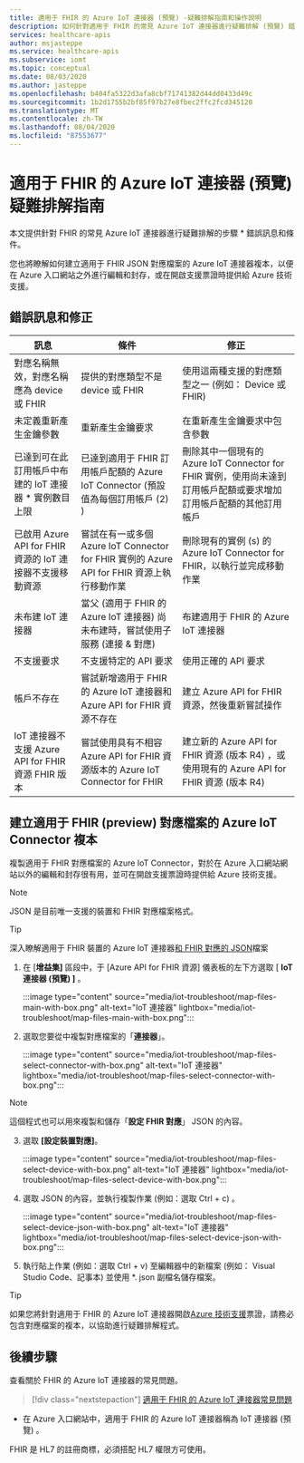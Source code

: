 ```yaml
---
title: 適用于 FHIR 的 Azure IoT 連接器 (預覽) -疑難排解指南和操作說明
description: 如何針對適用于 FHIR 的常見 Azure IoT 連接器進行疑難排解 (預覽) 錯誤訊息和條件和複製對應檔案
services: healthcare-apis
author: msjasteppe
ms.service: healthcare-apis
ms.subservice: iomt
ms.topic: conceptual
ms.date: 08/03/2020
ms.author: jasteppe
ms.openlocfilehash: b404fa5322d3afa8cbf71741382d44dd0433d49c
ms.sourcegitcommit: 1b2d1755b2bf85f97b27e8fbec2ffc2fcd345120
ms.translationtype: MT
ms.contentlocale: zh-TW
ms.lasthandoff: 08/04/2020
ms.locfileid: "87553677"
---
```

# <a name="azure-iot-connector-for-fhir-preview-troubleshooting-guide"></a>適用于 FHIR 的 Azure IoT 連接器 (預覽) 疑難排解指南

本文提供針對 FHIR 的常見 Azure IoT 連接器進行疑難排解的步驟 * 錯誤訊息和條件。  

您也將瞭解如何建立適用于 FHIR JSON 對應檔案的 Azure IoT 連接器複本，以便在 Azure 入口網站之外進行編輯和封存，或在開啟支援票證時提供給 Azure 技術支援。 

## <a name="error-messages-and-fixes"></a>錯誤訊息和修正

|訊息   |條件  |修正         |
|----------|-----------|------------|
|對應名稱無效，對應名稱應為 device 或 FHIR|提供的對應類型不是 device 或 FHIR|使用這兩種支援的對應類型之一 (例如： Device 或 FHIR) |
|未定義重新產生金鑰參數|重新產生金鑰要求|在重新產生金鑰要求中包含參數|
|已達到可在此訂用帳戶中布建的 IoT 連接器 * 實例數目上限|已達到適用于 FHIR 訂用帳戶配額的 Azure IoT Connector (預設值為每個訂用帳戶 (2) ) |刪除其中一個現有的 Azure IoT Connector for FHIR 實例，使用尚未達到訂用帳戶配額或要求增加訂用帳戶配額的其他訂用帳戶|
|已啟用 Azure API for FHIR 資源的 IoT 連接器不支援移動資源|嘗試在有一或多個 Azure IoT Connector for FHIR 實例的 Azure API for FHIR 資源上執行移動作業|刪除現有的實例 (s) 的 Azure IoT Connector for FHIR，以執行並完成移動作業|
|未布建 IoT 連接器|當父 (適用于 FHIR 的 Azure IoT 連接器) 尚未布建時，嘗試使用子服務 (連接 & 對應) |布建適用于 FHIR 的 Azure IoT 連接器|
|不支援要求|不支援特定的 API 要求|使用正確的 API 要求|
|帳戶不存在|嘗試新增適用于 FHIR 的 Azure IoT 連接器和 Azure API for FHIR 資源不存在|建立 Azure API for FHIR 資源，然後重新嘗試操作|
|IoT 連接器不支援 Azure API for FHIR 資源 FHIR 版本|嘗試使用具有不相容 Azure API for FHIR 資源版本的 Azure IoT Connector for FHIR|建立新的 Azure API for FHIR 資源 (版本 R4) ，或使用現有的 Azure API for FHIR 資源 (版本 R4) 

## <a name="creating-copies-of-the-azure-iot-connector-for-fhir-preview-mapping-files"></a>建立適用于 FHIR (preview) 對應檔案的 Azure IoT Connector 複本
複製適用于 FHIR 對應檔案的 Azure IoT Connector，對於在 Azure 入口網站網站以外的編輯和封存很有用，並可在開啟支援票證時提供給 Azure 技術支援。

> [!NOTE]
> JSON 是目前唯一支援的裝置和 FHIR 對應檔案格式。

> [!TIP]
> 深入瞭解適用于 FHIR 裝置的 Azure IoT 連接器[和 FHIR 對應的 JSON](https://docs.microsoft.com/azure/healthcare-apis/iot-mapping-templates)檔案

1. 在 [**增益集]** 區段中，于 [Azure API for FHIR 資源] 儀表板的左下方選取 [ **IoT 連接器 (預覽) ]** 。

   :::image type="content" source="media/iot-troubleshoot/map-files-main-with-box.png" alt-text="IoT 連接器" lightbox="media/iot-troubleshoot/map-files-main-with-box.png":::

2. 選取您要從中複製對應檔案的「**連接器**」。

   :::image type="content" source="media/iot-troubleshoot/map-files-select-connector-with-box.png" alt-text="IoT 連接器" lightbox="media/iot-troubleshoot/map-files-select-connector-with-box.png":::

> [!NOTE]
> 這個程式也可以用來複製和儲存「**設定 FHIR 對應**」 JSON 的內容。

3. 選取 **[設定裝置對應]**。

    :::image type="content" source="media/iot-troubleshoot/map-files-select-device-with-box.png" alt-text="IoT 連接器" lightbox="media/iot-troubleshoot/map-files-select-device-with-box.png":::

4. 選取 JSON 的內容，並執行複製作業 (例如：選取 Ctrl + c) 。 

   :::image type="content" source="media/iot-troubleshoot/map-files-select-device-json-with-box.png" alt-text="IoT 連接器" lightbox="media/iot-troubleshoot/map-files-select-device-json-with-box.png":::

5. 執行貼上作業 (例如：選取 Ctrl + v) 至編輯器中的新檔案 (例如： Visual Studio Code、記事本) 並使用 *. json 副檔名儲存檔案。

> [!TIP]
> 如果您將針對適用于 FHIR 的 Azure IoT 連接器開啟[Azure 技術支援](https://azure.microsoft.com/support/create-ticket/)票證，請務必包含對應檔案的複本，以協助進行疑難排解程式。

## <a name="next-steps"></a>後續步驟

查看關於 FHIR 的 Azure IoT 連接器的常見問題。

>[!div class="nextstepaction"]
>[適用于 FHIR 的 Azure IoT 連接器常見問題](fhir-faq.md#azure-iot-connector-for-fhir-preview)

* 在 Azure 入口網站中，適用于 FHIR 的 Azure IoT 連接器稱為 IoT 連接器 (預覽) 。

FHIR 是 HL7 的註冊商標，必須搭配 HL7 權限方可使用。